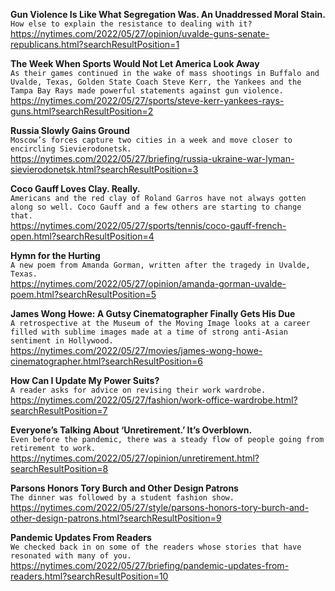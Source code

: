 **Gun Violence Is Like What Segregation Was. An Unaddressed Moral Stain.**\
`How else to explain the resistance to dealing with it?`\
https://nytimes.com/2022/05/27/opinion/uvalde-guns-senate-republicans.html?searchResultPosition=1

**The Week When Sports Would Not Let America Look Away**\
`As their games continued in the wake of mass shootings in Buffalo and Uvalde, Texas, Golden State Coach Steve Kerr, the Yankees and the Tampa Bay Rays made powerful statements against gun violence.`\
https://nytimes.com/2022/05/27/sports/steve-kerr-yankees-rays-guns.html?searchResultPosition=2

**Russia Slowly Gains Ground**\
`Moscow’s forces capture two cities in a week and move closer to encircling Sievierodonetsk.`\
https://nytimes.com/2022/05/27/briefing/russia-ukraine-war-lyman-sievierodonetsk.html?searchResultPosition=3

**Coco Gauff Loves Clay. Really.**\
`Americans and the red clay of Roland Garros have not always gotten along so well. Coco Gauff and a few others are starting to change that.`\
https://nytimes.com/2022/05/27/sports/tennis/coco-gauff-french-open.html?searchResultPosition=4

**Hymn for the Hurting**\
`A new poem from Amanda Gorman, written after the tragedy in Uvalde, Texas. `\
https://nytimes.com/2022/05/27/opinion/amanda-gorman-uvalde-poem.html?searchResultPosition=5

**James Wong Howe: A Gutsy Cinematographer Finally Gets His Due**\
`A retrospective at the Museum of the Moving Image looks at a career filled with sublime images made at a time of strong anti-Asian sentiment in Hollywood.`\
https://nytimes.com/2022/05/27/movies/james-wong-howe-cinematographer.html?searchResultPosition=6

**How Can I Update My Power Suits?**\
`A reader asks for advice on revising their work wardrobe.`\
https://nytimes.com/2022/05/27/fashion/work-office-wardrobe.html?searchResultPosition=7

**Everyone’s Talking About ‘Unretirement.’ It’s Overblown.**\
`Even before the pandemic, there was a steady flow of people going from retirement to work.`\
https://nytimes.com/2022/05/27/opinion/unretirement.html?searchResultPosition=8

**Parsons Honors Tory Burch and Other Design Patrons**\
`The dinner was followed by a student fashion show.`\
https://nytimes.com/2022/05/27/style/parsons-honors-tory-burch-and-other-design-patrons.html?searchResultPosition=9

**Pandemic Updates From Readers**\
`We checked back in on some of the readers whose stories that have resonated with many of you.`\
https://nytimes.com/2022/05/27/briefing/pandemic-updates-from-readers.html?searchResultPosition=10

